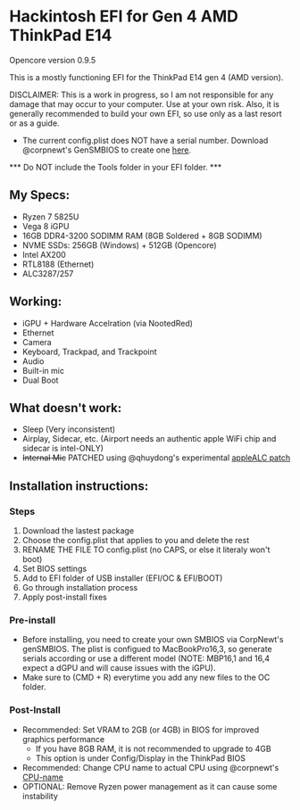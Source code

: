 # Hackintosh EFI for Gen 4 AMD ThinkPad E14

Opencore version 0.9.5

This is a mostly functioning EFI for the ThinkPad E14 gen 4 (AMD version).

DISCLAIMER: This is a work in progress, so I am not responsible for any damage that may occur to your computer. Use at your own risk.
Also, it is generally recommended to build your own EFI, so use only as a last resort or as a guide.

* The current config.plist does NOT have a serial number. Download @corpnewt's GenSMBIOS to create one [here](https://github.com/corpnewt/GenSMBIOS).

*** Do NOT include the Tools folder in your EFI folder. ***

## My Specs:

- Ryzen 7 5825U 
- Vega 8 iGPU
- 16GB DDR4-3200 SODIMM RAM (8GB Soldered + 8GB SODIMM)
- NVME SSDs: 
    256GB (Windows) + 512GB (Opencore)
- Intel AX200
- RTL8188 (Ethernet)
- ALC3287/257


## Working:

- iGPU + Hardware Accelration (via NootedRed)
- Ethernet
- Camera
- Keyboard, Trackpad, and Trackpoint
- Audio
- Built-in mic
- Dual Boot
    
## What doesn't work:

- Sleep (Very inconsistent)
- Airplay, Sidecar, etc. (Airport needs an authentic apple WiFi chip and sidecar is intel-ONLY)
- ~~Internal Mic~~ PATCHED using @qhuydong's experimental [appleALC patch](https://github.com/qhuyduong/AppleALC) 

## Installation instructions:

### Steps
1. Download the lastest package
2. Choose the config.plist that applies to you and delete the rest
3. RENAME THE FILE TO config.plist (no CAPS, or else it literaly won't boot)
4. Set BIOS settings
5. Add to EFI folder of USB installer (EFI/OC & EFI/BOOT)
6. Go through installation process
7. Apply post-install fixes

### Pre-install

- Before installing, you need to create your own SMBIOS via CorpNewt's genSMBIOS. The plist is configued to MacBookPro16,3, so generate serials according or use a different model (NOTE: MBP16,1 and 16,4 expect a dGPU and will cause issues with the iGPU).
- Make sure to (CMD + R) everytime you add any new files to the OC folder.
  

### Post-Install

- Recommended: Set VRAM to 2GB (or 4GB) in BIOS for improved graphics performance
    - If you have 8GB RAM, it is not recommended to upgrade to 4GB
    - This option is under Config/Display in the ThinkPad BIOS
- Recommended: Change CPU name to actual CPU using @corpnewt's [CPU-name](https://github.com/corpnewt/CPU-Name)
- OPTIONAL: Remove Ryzen power management as it can cause some instability




